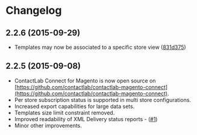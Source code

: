 # Changelog 


## 2.2.6 (2015-09-29)

- Templates may now be associated to a specific store view ([831d375](https://github.com/contactlab/contactlab-magento-connect/commit/831d375c550d4f52a2c361d71d55a1aee5193443))


## 2.2.5 (2015-09-08)

- ContactLab Connect for Magento is now open source on [https://github.com/contactlab/contactlab-magento-connect](https://github.com/contactlab/contactlab-magento-connect).
- Per store subscription status is supported in multi store configurations.
- Increased export capabilities for large data sets.
- Templates size limit constraint removed.
- Improved readability of XML Delivery status reports - ([#1](https://github.com/contactlab/contactlab-magento-connect/issues/1))
- Minor other improvements.
